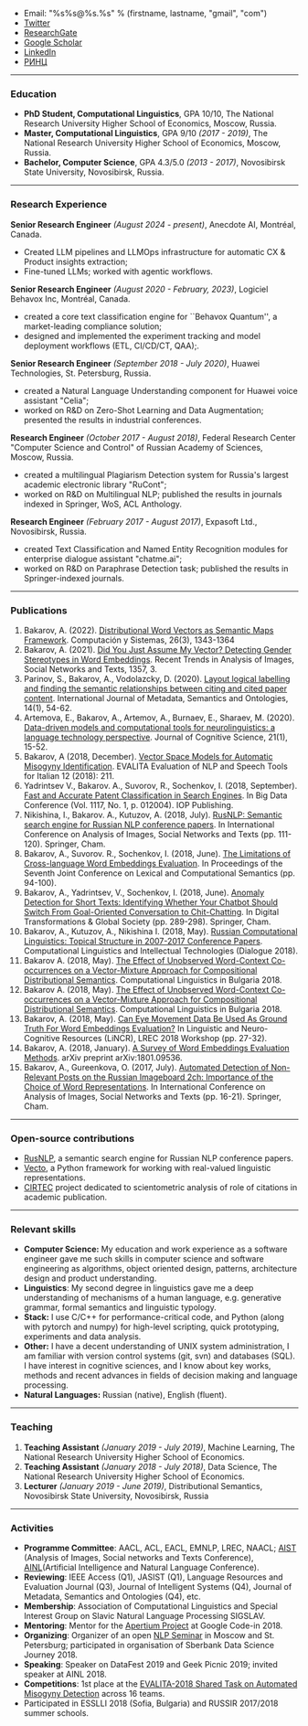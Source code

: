 
* Email: "%s%s@%s.%s" % (firstname, lastname, "gmail", "com")
* [Twitter](https://twitter.com/a_bakarov)
* [ResearchGate](https://www.researchgate.net/profile/Amir_Bakarov)
* [Google Scholar](https://scholar.google.ru/citations?user=GQvaBQsAAAAJ&hl=en)
* [LinkedIn](https://www.linkedin.com/in/bakarov/)
* [РИНЦ](https://www.elibrary.ru/author_profile.asp?id=1057976)

* * *

### Education

* **PhD Student, Computational Linguistics**, GPA 10/10, The National Research University Higher School of Economics, Moscow, Russia.
* **Master, Computational Linguistics**, GPA 9/10 *(2017 - 2019)*, The National Research University Higher School of Economics, Moscow, Russia.
* **Bachelor, Computer Science**, GPA 4.3/5.0 *(2013 - 2017)*, Novosibirsk State University, Novosibirsk, Russia.

* * *

### Research Experience

**Senior Research Engineer** *(August 2024 - present)*, Anecdote AI, Montréal, Canada.

* Created LLM pipelines and LLMOps infrastructure for automatic CX & Product insights extraction;
* Fine-tuned LLMs; worked with agentic workflows.

**Senior Research Engineer** *(August 2020 - February, 2023)*, Logiciel Behavox Inc, Montréal, Canada.

* created a core text classification engine for ``Behavox Quantum'', a market-leading compliance solution;
* designed and implemented the experiment tracking and model deployment workflows (ETL, CI/CD/CT, QAA);.
  
**Senior Research Engineer** *(September 2018 - July 2020)*, Huawei Technologies, St. Petersburg, Russia.

* created a Natural Language Understanding component for Huawei voice assistant "Celia";
* worked on R&D on Zero-Shot Learning and Data Augmentation; presented the results in industrial conferences.

**Research Engineer** *(October 2017 - August 2018)*, Federal Research Center "Computer Science and Control" of Russian Academy of Sciences, Moscow, Russia.

* created a multilingual Plagiarism Detection system for Russia's largest academic electronic library "RuCont";
* worked on R&D on Multilingual NLP; published the results in journals indexed in Springer, WoS, ACL Anthology.

**Research Engineer** *(February 2017 - August 2017)*, Expasoft Ltd., Novosibirsk, Russia.

* created Text Classification and Named Entity Recognition modules for enterprise dialogue assistant "chatme.ai";
* worked on R&D on Paraphrase Detection task; published the results in Springer-indexed journals.

* * *

### Publications

1. Bakarov, A. (2022). [Distributional Word Vectors as Semantic Maps Framework](https://www.scielo.org.mx/scielo.php?pid=S1405-55462022000301343&script=sci_arttext&tlng=en). Computación y Sistemas, 26(3), 1343-1364
2. Bakarov, A. (2021). [Did You Just Assume My Vector? Detecting Gender Stereotypes in Word Embeddings](https://link.springer.com/chapter/10.1007/978-3-030-71214-3_1). Recent Trends in Analysis of Images, Social Networks and Texts, 1357, 3.
3. Parinov, S., Bakarov, A., Vodolazcky, D. (2020). [Layout logical labelling and finding the semantic relationships between citing and cited paper content](https://www.inderscienceonline.com/doi/abs/10.1504/IJMSO.2020.107796). International Journal of Metadata, Semantics and Ontologies, 14(1), 54-62.
4. Artemova, E., Bakarov, A., Artemov, A., Burnaev, E., Sharaev, M. (2020). [Data-driven models and computational tools for neurolinguistics: a language technology perspective](https://arxiv.org/abs/2003.10540). Journal of Cognitive Science, 21(1), 15-52.
5. Bakarov, A (2018, December). [Vector Space Models for Automatic Misogyny Identification](http://ceur-ws.org/Vol-2263/paper035.pdf). EVALITA Evaluation of NLP and Speech Tools for Italian 12 (2018): 211.
6. Yadrintsev V., Bakarov. A., Suvorov, R., Sochenkov, I. (2018, September). [Fast and Accurate Patent Classification in Search Engines](http://iopscience.iop.org/article/10.1088/1742-6596/1117/1/012004/meta). In Big Data Conference (Vol. 1117, No. 1, p. 012004). IOP Publishing. 
7. Nikishina, I., Bakarov. A., Kutuzov, A. (2018, July). [RusNLP: Semantic search engine for Russian NLP conference papers](https://link.springer.com/chapter/10.1007/978-3-030-11027-7_11). In International Conference on Analysis of Images, Social Networks and Texts (pp. 111-120). Springer, Cham.
8. Bakarov, A., Suvorov. R., Sochenkov, I. (2018, June). [The Limitations of Cross-language Word Embeddings Evaluation](http://aclweb.org/anthology/S18-2010). In Proceedings of the Seventh Joint Conference on Lexical and Computational Semantics (pp. 94-100).
9. Bakarov, A., Yadrintsev, V., Sochenkov, I. (2018, June). [Anomaly Detection for Short Texts: Identifying Whether Your Chatbot Should Switch From Goal-Oriented Conversation to Chit-Chatting](https://link.springer.com/chapter/10.1007/978-3-030-02846-6_23). In Digital Transformations & Global Society (pp. 289-298). Springer, Cham.
10. Bakarov, A., Kutuzov, A., Nikishina I. (2018, May). [Russian Computational Linguistics: Topical Structure in 2007-2017 Conference Papers](http://www.dialog-21.ru/media/4542/bakarovapluskutuzovaplusnikishinai.pdf). Computational Linguistics and Intellectual Technologies (Dialogue 2018).
11. Bakarov A. (2018, May). [The Effect of Unobserved Word-Context Co-occurrences on a Vector-Mixture Approach for Compositional Distributional Semantics](http://dcl.bas.bg/clib/wp-content/uploads/2018/07/CLIB_2018_Proceedings_v2_final.pdf). Computational Linguistics in Bulgaria 2018.
12. Bakarov A. (2018, May). [The Effect of Unobserved Word-Context Co-occurrences on a Vector-Mixture Approach for Compositional Distributional Semantics](http://dcl.bas.bg/clib/wp-content/uploads/2018/05/CLIB_2018_Proceedings_v1.pdf). Computational Linguistics in Bulgaria 2018. 
13. Bakarov, A. (2018, May). [Can Eye Movement Data Be Used As Ground Truth For Word Embeddings Evaluation?](http://lrec-conf.org/workshops/lrec2018/W9/pdf/3_W9.pdf) In Linguistic and Neuro-Cognitive Resources (LiNCR), LREC 2018 Workshop (pp. 27-32).
14. Bakarov, A. (2018, January). [A Survey of Word Embeddings Evaluation Methods](https://arxiv.org/abs/1801.09536). arXiv preprint arXiv:1801.09536.
15. Bakarov, A., Gureenkova, O. (2017, July). [Automated Detection of Non-Relevant Posts on the Russian Imageboard 2ch: Importance of the Choice of Word Representations](https://link.springer.com/chapter/10.1007/978-3-319-73013-4_2). In International Conference on Analysis of Images, Social Networks and Texts (pp. 16-21). Springer, Cham.

****

### Open-source contributions

* [RusNLP](http://nlp.rusvectores.org/en), a semantic search engine for Russian NLP conference papers.
* [Vecto](http://vecto.space/), a Python framework for working with real-valued linguistic representations.
* [CIRTEC](http://cirtec.ranepa.ru/) project dedicated to scientometric analysis of role of citations in academic publication.

* * *

### Relevant skills

* **Computer Science:** My education and work experience as a software engineer gave me such skills in computer science and software engineering as algorithms, object oriented design, patterns, architecture design and product understanding.
* **Linguistics**: My second degree in linguistics gave me a deep understanding of mechanisms of a human language, e.g. generative grammar, formal semantics and linguistic typology.
* **Stack:** I use C/C++ for performance-critical code, and Python (along with pytorch and numpy) for high-level scripting, quick prototyping, experiments and data analysis.
* **Other:** I have a decent understanding of UNIX system administration, I am familiar with version control systems (git, svn) and databases (SQL). I have interest in cognitive sciences, and I know about key works, methods and recent advances in fields of decision making and language processing. 
* **Natural Languages:** Russian (native), English (fluent).

* * *

### Teaching

1. **Teaching Assistant** *(January 2019 - July 2019)*, Machine Learning, The National Research University Higher School of Economics.
2. **Teaching Assistant** *(January 2018 - July 2018)*, Data Science, The National Research University Higher School of Economics.  
3. **Lecturer** *(January 2019 - June 2019)*, Distributional Semantics, Novosibirsk State University, Novosibirsk, Russia

* * *

### Activities

* **Programme Committee**: AACL, ACL, EACL, EMNLP, LREC, NAACL; [AIST](https://aistconf.org/) (Analysis of Images, Social networks and Texts Conference), [AINL](https://ainlconf.ru/)(Artificial Intelligence and Natural Language Conference). 
* **Reviewing**: IEEE Access (Q1), JASIST (Q1),  Language Resources and Evaluation Journal (Q3), Journal of Intelligent Systems (Q4), Journal of Metadata, Semantics and Ontologies (Q4), etc.
* **Membership**: Association of Computational Linguistics and Special Interest Group on Slavic Natural Language Processing SIGSLAV. 
* **Mentoring**: Mentor for the [Apertium Project](https://www.apertium.org/index.eng.html#?dir=eng-epo&q=) at Google Code-in 2018.
* **Organizing**: Organizer of an open [NLP Seminar](https://www.youtube.com/channel/UCN_Um4u-7F_DkNt2N1824UQ) in Moscow and St. Petersburg; participated in organisation of Sberbank Data Science Journey 2018.
* **Speaking**: Speaker on DataFest 2019 and Geek Picnic 2019; invited speaker at AINL 2018.
* **Competitions**: 1st place at the [EVALITA-2018 Shared Task on Automated Misogyny Detection](https://books.openedition.org/aaccademia/4497?lang=en) across 16 teams.  
* Participated in ESSLLI 2018 (Sofia, Bulgaria) and RUSSIR 2017/2018 summer schools.

